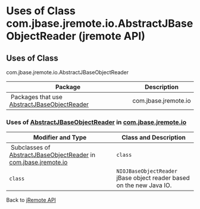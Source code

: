 # Uses of Class com.jbase.jremote.io.AbstractJBaseObjectReader (jremote API)

<PageHeader />

## Uses of Class

com.jbase.jremote.io.AbstractJBaseObjectReader

| Package| Description |
| --- | --- |
 Packages that use [AbstractJBaseObjectReader](./../../abstractjbaseobjectreader-(jremote-api) "class in com.jbase.jremote.io")  | com.jbase.jremote.io|   |

### Uses of [AbstractJBaseObjectReader](./../../abstractjbaseobjectreader-(jremote-api) "class in com.jbase.jremote.io") in [com.jbase.jremote.io](./../../com.jbase.jremote.io-(jremote---api))

| Modifier and Type<br> | Class and Description<br> |
| --- | --- |
 Subclasses of [AbstractJBaseObjectReader](./../../abstractjbaseobjectreader-(jremote-api) "class in com.jbase.jremote.io") in [com.jbase.jremote.io](./../../com.jbase.jremote.io-(jremote---api))  | `class `<br> | `IOJBaseObjectReader`<br>jBase object reader based on the DataInputStream.<br> |
| `class `<br> | `NIOJBaseObjectReader`<br>jBase object reader based on the new Java IO. |

Back to [jRemote API](./../../README.md)

<PageFooter />
